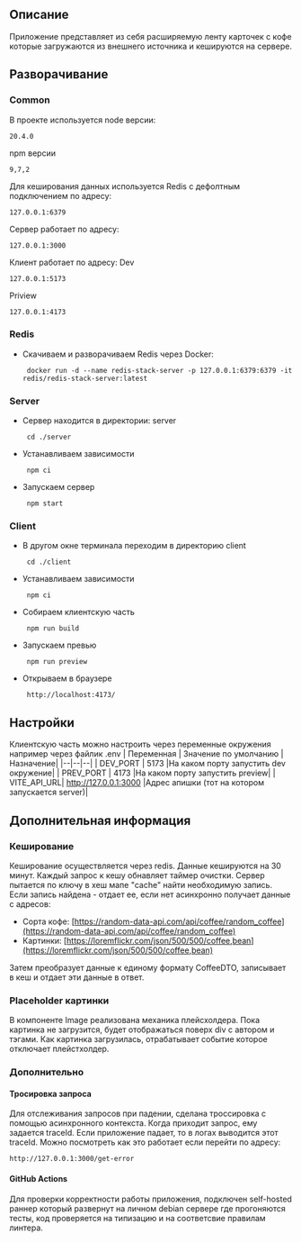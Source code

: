 ## Описание
Приложение представляет из себя расширяемую ленту карточек с кофе которые загружаются из внешнего источника и кешируются на сервере.

## Разворачивание

### Common
В проекте используется node версии:

    20.4.0
 npm версии
 

    9,7,2

Для кеширования данных используется Redis с дефолтным подключением по адресу: 

    127.0.0.1:6379
Сервер работает по адресу:

    127.0.0.1:3000
Клиент работает по адресу:
Dev

    127.0.0.1:5173
Priview

    127.0.0.1:4173

### Redis

 - Скачиваем и разворачиваем Redis через Docker:

	    docker run -d --name redis-stack-server -p 127.0.0.1:6379:6379 -it redis/redis-stack-server:latest
    
### Server
 - Сервер находится в директории: server

	    cd ./server
 - Устанавливаем зависимости

	    npm ci
 - Запускаем сервер

	    npm start
 
### Client
 - В другом окне терминала переходим в директорию client

	    cd ./client
 - Устанавливаем зависимости

	    npm ci
 - Собираем клиентскую часть

	    npm run build
 - Запускаем превью

	    npm run preview
 - Открываем в браузере

	    http://localhost:4173/
## Настройки
Клиентскую часть можно настроить через переменные окружения например через файлик .env
| Переменная | Значение по умолчанию |Назначение|
|--|--|--|
| DEV_PORT | 5173 |На каком порту запустить dev окружение|
| PREV_PORT | 4173 |На каком порту запустить preview|
| VITE_API_URL| http://127.0.0.1:3000 |Адрес апишки (тот на котором запускается server)|

## Дополнительная информация

### Кеширование
Кеширование осуществляется через redis. Данные кешируются на 30 минут. Каждый запрос к кешу обнавляет таймер очистки. Сервер пытается по ключу в хеш мапе "cache" найти необходимую запись. Если запись найдена - отдает ее, если нет асинхронно получает данные с адресов:
-   Сорта кофе: [https://random-data-api.com/api/coffee/random_coffee](https://random-data-api.com/api/coffee/random_coffee)
- Картинки: [https://loremflickr.com/json/500/500/coffee,bean](https://loremflickr.com/json/500/500/coffee,bean)

Затем преобразует данные к единому формату CoffeeDTO, записывает в кеш и отдает эти данные в ответ.

### Placeholder картинки
В компоненте Image реализована механика плейсхолдера. Пока картинка не загрузится, будет отображаться поверх div с автором и тэгами. Как картинка загрузилась, отрабатывает событие которое отключает плейстхолдер.

### Дополнительно
#### Тросировка запроса
Для отслеживания запросов при падении, сделана троссировка с помощью асинхронного контекста. Когда приходит запрос, ему задается traceId. Если приложение падает, то в логах выводится этот traceId. Можно посмотреть как это работает если перейти по адресу:

    http://127.0.0.1:3000/get-error
    
#### GitHub Actions
Для проверки корректности работы приложения, подключен self-hosted раннер который развернут на личном debian сервере где прогоняются тесты, код проверяется на типизацию и на соответсвие правилам линтера.
